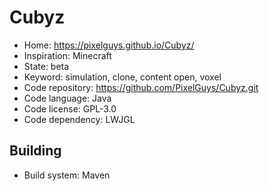 # Cubyz

- Home: https://pixelguys.github.io/Cubyz/
- Inspiration: Minecraft
- State: beta
- Keyword: simulation, clone, content open, voxel
- Code repository: https://github.com/PixelGuys/Cubyz.git
- Code language: Java
- Code license: GPL-3.0
- Code dependency: LWJGL

## Building

- Build system: Maven
